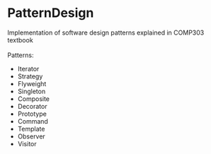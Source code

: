 # PatternDesign
Implementation of software design patterns explained in COMP303 textbook <br /> <br />
Patterns:
- Iterator
- Strategy
- Flyweight
- Singleton
- Composite
- Decorator
- Prototype
- Command
- Template
- Observer
- Visitor
